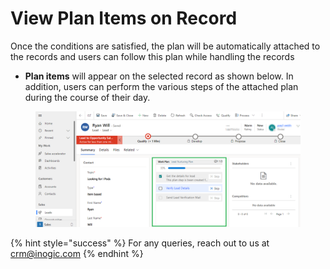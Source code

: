 # View Plan Items on Record

Once the conditions are satisfied, the plan will be automatically attached to the records and users can follow this plan while handling the records

* **Plan items** will appear on the selected record as shown below. In addition, users can perform the various steps of the attached plan during the course of their day.

<figure><img src="../../../.gitbook/assets/1.png" alt=""><figcaption></figcaption></figure>

{% hint style="success" %}
For any queries, reach out to us at [crm@inogic.com](mailto:crm@inogic.com)
{% endhint %}
